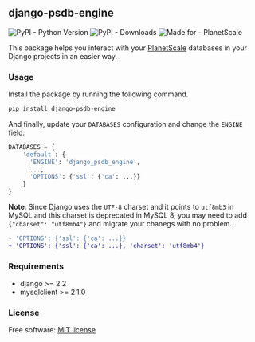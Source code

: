 ## django-psdb-engine

![PyPI - Python Version](https://img.shields.io/pypi/pyversions/django-psdb-engine) ![PyPI - Downloads](https://img.shields.io/pypi/dm/django-psdb-engine) ![Made for - PlanetScale](https://img.shields.io/badge/made%20for-PlanetScale-black?style=flat&logo=planetscale)

This package helps you interact with your [PlanetScale](https://planetscale.com) databases in your Django projects in an easier way.

### Usage

Install the package by running the following command.

```sh
pip install django-psdb-engine
```

And finally, update your `DATABASES` configuration and change the `ENGINE` field.

```python
DATABASES = {
    'default': {
      'ENGINE': 'django_psdb_engine',
      ...,
      'OPTIONS': {'ssl': {'ca': ...}}
    }
}
```

**Note**: Since Django uses the `UTF-8` charset and it points to `utf8mb3` in MySQL and this charset is deprecated in MySQL 8, you may need to add `{"charset": "utf8mb4"}` and migrate your chanegs with no problem.

```diff
- 'OPTIONS': {'ssl': {'ca': ...}}
+ 'OPTIONS': {'ssl': {'ca': ...}, 'charset': 'utf8mb4'}
```

### Requirements
- django >= 2.2
- mysqlclient >= 2.1.0

### License
Free software: [MIT license](LICENSE)
